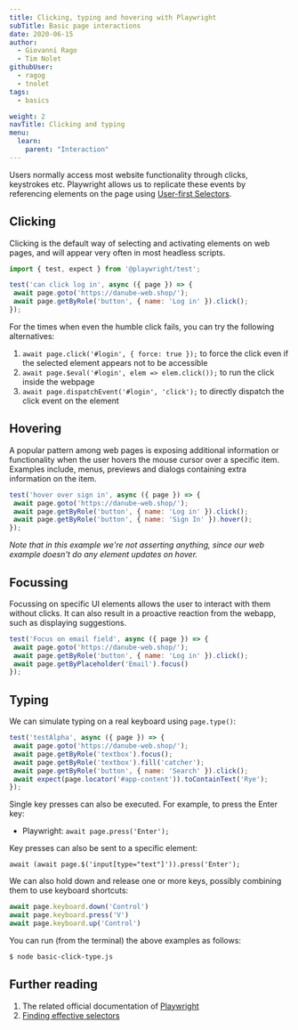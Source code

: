 ```yaml
---
title: Clicking, typing and hovering with Playwright
subTitle: Basic page interactions
date: 2020-06-15
author:
  - Giovanni Rago
  - Tim Nolet
githubUser:
  - ragog
  - tnolet
tags:
  - basics

weight: 2
navTitle: Clicking and typing
menu:
  learn:
    parent: "Interaction"
---
```


Users normally access most website functionality through clicks, keystrokes etc. Playwright allows us to replicate these events by referencing elements on the page using [User-first Selectors](https://www.checklyhq.com/blog/playwright-user-first-selectors/).

<!-- more -->

## Clicking

Clicking is the default way of selecting and activating elements on web pages, and will appear very often in most headless scripts.

 ```js
import { test, expect } from '@playwright/test';

test('can click log in', async ({ page }) => {
  await page.goto('https://danube-web.shop/');
  await page.getByRole('button', { name: 'Log in' }).click();
});
 ```


For the times when even the humble click fails, you can try the following alternatives:
1. `await page.click('#login', { force: true });` to force the click even if the selected element appears not to be accessible
2. `await page.$eval('#login', elem => elem.click());` to run the click inside the webpage
3. `await page.dispatchEvent('#login', 'click');` to directly dispatch the click event on the element

## Hovering

A popular pattern among web pages is exposing additional information or functionality when the user hovers the mouse cursor over a specific item. Examples include, menus, previews and dialogs containing extra information on the item.


 ```js
test('hover over sign in', async ({ page }) => {
  await page.goto('https://danube-web.shop/');
  await page.getByRole('button', { name: 'Log in' }).click();
  await page.getByRole('button', { name: 'Sign In' }).hover();
});
 ```
*Note that in this example we're not asserting anything, since our web example doesn't do any element updates on hover.*

## Focussing

Focussing on specific UI elements allows the user to interact with them without clicks. It can also result in a proactive reaction from the webapp, such as displaying suggestions.


 ```js
test('Focus on email field', async ({ page }) => {
  await page.goto('https://danube-web.shop/');
  await page.getByRole('button', { name: 'Log in' }).click();
  await page.getByPlaceholder('Email').focus()
});
 ```


## Typing

We can simulate typing on a real keyboard using `page.type()`:


 ```js
test('testAlpha', async ({ page }) => {
  await page.goto('https://danube-web.shop/');
  await page.getByRole('textbox').focus();
  await page.getByRole('textbox').fill('catcher');
  await page.getByRole('button', { name: 'Search' }).click();
  await expect(page.locator('#app-content')).toContainText('Rye');
});
 ```


Single key presses can also be executed. For example, to press the Enter key:
- Playwright: `await page.press('Enter');`

Key presses can also be sent to a specific element:

`await (await page.$('input[type="text"]')).press('Enter');`

We can also hold down and release one or more keys, possibly combining them to use keyboard shortcuts:

```js
await page.keyboard.down('Control')
await page.keyboard.press('V')
await page.keyboard.up('Control')
```

You can run (from the terminal) the above examples as follows:
```sh
$ node basic-click-type.js
```

## Further reading
1. The related official documentation of [Playwright](https://playwright.dev/docs/input#mouse-click) 
2. [Finding effective selectors](/learn/headless/basics-selectors/)
